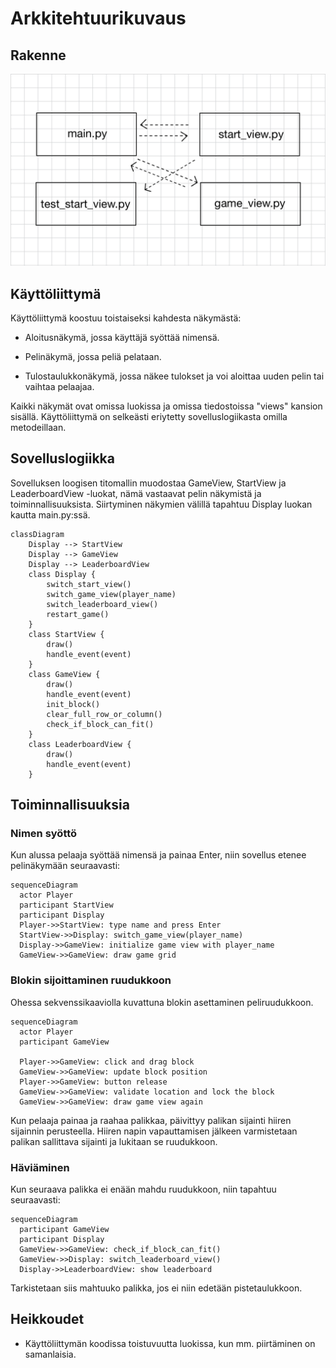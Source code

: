 # Arkkitehtuurikuvaus

## Rakenne



![Pakkauskaavio](kuvat/blockdrop_pakkauskaavio.jpg)



## Käyttöliittymä

Käyttöliittymä koostuu toistaiseksi kahdesta näkymästä:

- Aloitusnäkymä, jossa käyttäjä syöttää nimensä.

- Pelinäkymä, jossa peliä pelataan.

- Tulostaulukkonäkymä, jossa näkee tulokset ja voi aloittaa uuden pelin tai vaihtaa pelaajaa.


Kaikki näkymät ovat omissa luokissa ja omissa tiedostoissa "views" kansion sisällä. Käyttöliittymä on selkeästi eriytetty sovelluslogiikasta omilla metodeillaan.


## Sovelluslogiikka

Sovelluksen loogisen titomallin muodostaa GameView, StartView ja LeaderboardView -luokat, nämä vastaavat pelin näkymistä ja toiminnallisuuksista. Siirtyminen näkymien välillä tapahtuu Display luokan kautta main.py:ssä.

```mermaid
classDiagram
    Display --> StartView
    Display --> GameView
    Display --> LeaderboardView
    class Display {
        switch_start_view()
        switch_game_view(player_name)
        switch_leaderboard_view()
        restart_game()
    }
    class StartView {
        draw()
        handle_event(event)
    }
    class GameView {
        draw()
        handle_event(event)
        init_block()
        clear_full_row_or_column()
        check_if_block_can_fit()
    }
    class LeaderboardView {
        draw()
        handle_event(event)
    }
```


## Toiminnallisuuksia


### Nimen syöttö

Kun alussa pelaaja syöttää nimensä ja painaa Enter, niin sovellus etenee pelinäkymään seuraavasti:

```mermaid
sequenceDiagram
  actor Player
  participant StartView
  participant Display
  Player->>StartView: type name and press Enter
  StartView->>Display: switch_game_view(player_name)
  Display->>GameView: initialize game view with player_name
  GameView->>GameView: draw game grid
```


### Blokin sijoittaminen ruudukkoon

Ohessa sekvenssikaaviolla kuvattuna blokin asettaminen peliruudukkoon.

```mermaid
sequenceDiagram
  actor Player
  participant GameView

  Player->>GameView: click and drag block
  GameView->>GameView: update block position
  Player->>GameView: button release
  GameView->>GameView: validate location and lock the block
  GameView->>GameView: draw game view again
```

Kun pelaaja painaa ja raahaa palikkaa, päivittyy palikan sijainti hiiren sijainnin perusteella. Hiiren napin vapauttamisen jälkeen varmistetaan palikan sallittava sijainti ja lukitaan se ruudukkoon.


### Häviäminen

Kun seuraava palikka ei enään mahdu ruudukkoon, niin tapahtuu seuraavasti:

```mermaid
sequenceDiagram
  participant GameView
  participant Display
  GameView->>GameView: check_if_block_can_fit()
  GameView->>Display: switch_leaderboard_view()
  Display->>LeaderboardView: show leaderboard
```

Tarkistetaan siis mahtuuko palikka, jos ei niin edetään pistetaulukkoon.


## Heikkoudet

- Käyttöliittymän koodissa toistuvuutta luokissa, kun mm. piirtäminen on samanlaisia.



